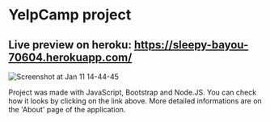 # YelpCamp project

## Live preview on heroku: https://sleepy-bayou-70604.herokuapp.com/

![Screenshot at Jan 11 14-44-45](https://user-images.githubusercontent.com/48388060/72205233-f6d78880-3480-11ea-8be6-889f4454222d.png)

Project was made with JavaScript, Bootstrap and Node.JS. You can check how it looks by clicking on the link above. More detailed informations are on the 'About' page of the application.
